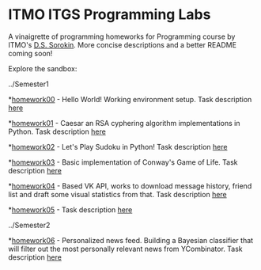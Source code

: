 # ITMO ITGS Programming Labs

A vinaigrette of programming homeworks for Programming course by ITMO's [D.S. Sorokin](https://dementiy.github.io). More concise descriptions and a better README coming soon!

Explore the sandbox:

../Semester1

*[homework00](https://github.com/curiousfreckles/ITMO_programming/tree/master/homework00) - Hello World! Working environment setup. Task description [here](https://dementiy.github.io/2017/11/22/00-introduction/)
  
*[homework01](https://github.com/curiousfreckles/ITMO_programming/tree/master/homework01) - Caesar an RSA cyphering algorithm implementations in Python. Task description [here](https://dementiy.github.io/2017/11/22/01-cypher/)
  
*[homework02](https://github.com/curiousfreckles/ITMO_programming/tree/master/homework02) - Let's Play Sudoku in Python! Task description [here](https://dementiy.github.io/2017/11/22/02-sudoku/)
  
*[homework03](https://github.com/curiousfreckles/ITMO_programming/tree/master/homework03) - Basic implementation of Conway's Game of Life. Task description [here](https://dementiy.github.io/2017/11/22/03-life/)
  
*[homework04](https://github.com/curiousfreckles/ITMO_programming/tree/master/homework04) - Based VK API, works to download message history, friend list and draft some visual statistics from that. Task description [here](https://dementiy.github.io/2017/11/22/04-vk-api/)
  
*[homework05](https://github.com/curiousfreckles/ITMO_programming/tree/master/homework05) - Task description [here](https://dementiy.github.io/2017/11/22/05-telegram-bot/)
    
    
../Semester2
  
*[homework06](https://github.com/curiousfreckles/ITMO_programming/tree/master/homework06) - Personalized news feed. Building a Bayesian classifier that will filter out the most personally relevant news from YCombinator. Task description [here](https://dementiy.github.io/2017/11/22/06-hackernews/)

